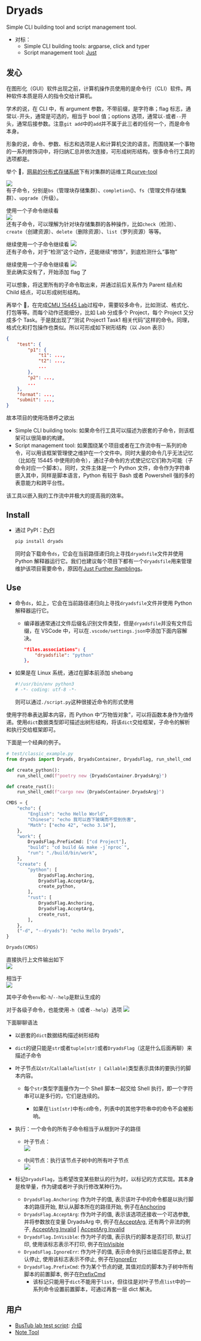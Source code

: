 # Dryads

Simple CLI building tool and script management tool.

- 对标：
  - Simple CLI building tools: argparse, click and typer
  - Script management tool: [Just](https://github.com/casey/just)

## 发心

在图形化（GUI）软件出现之前，计算机操作员使用的是命令行（CLI）软件。两种软件本质是将人的指令交给计算机。

学术的说，在 CLI 中，有 argument 参数，不带前缀，是字符串；flag 标志，通常以`-`开头，通常是可选的，相当于 bool 值；options 选项，通常以`-`或者`--`开头，通常后接参数。注意`git add`中的`add`并不属于此三者的任何一个，而是命令本身。

形象的说，命令、参数、标志和选项是人和计算机交流的语言。而围绕某一个事物的一系列修饰词中，将归纳汇总并依次连接，可形成树形结构，很多命令行工具的选项都是。

举个 🌰，[网易的分布式存储系统](https://github.com/opencurve/curve)下有对集群的运维工具[curve-tool](https://github.com/opencurve/curve/tree/master/tools-v2)

![](./assets/curve_help.png)  
有子命令，分别是`bs`（管理块存储集群）、`completion`()、`fs`（管理文件存储集群）、`upgrade`（升级）。

使用一个子命令继续看  
![](./assets/curve_bs_help.png)  
还有子命令，可以理解为针对块存储集群的各种操作，比如`check`（检测）、`create`（创建资源）、`delete`（删除资源）、`list`（罗列资源）等等。

继续使用一个子命令继续看
![](./assets/curve_bs_check_help.png)  
还有子命令，对于“检测”这个动作，还能继续“修饰”，到底检测什么“事物”

继续使用一个子命令继续看
![](./assets/curve_bs_check_chunkserver_help.png)  
至此确实没有了，开始添加 flag 了

可以想象，将这里所有的子命令取出来，并通过前后关系作为 Parent 结点和 Child 结点，可以形成树形结构。

再举个 🌰，在完成[CMU 15445 Lab](https://15445.courses.cs.cmu.edu/)过程中，需要较多命令，比如测试、格式化、打包等等。而每个动作还能细分，比如 Lab 分成多个 Project，每个 Project 又分成多个 Task。于是就出现了“测试 Project1 Task1 相关代码”这样的命令。同理，格式化和打包操作也类似。所以可形成如下树形结构（以 Json 表示）

```json
{
    "test": {
        "p1": {
            "t1": ...,
            "t2": ...,
            ...
        },
        "p2": ...,
        ...
    },
    "format": ...,
    "submit": ...,
}
```

故本项目的使用场景呼之欲出

- Simple CLI building tools: 如果命令行工具可以描述为嵌套的子命令，则该框架可以很简单的构建。
- Script management tool: 如果围绕某个项目或者在工作流中有一系列的命令，可以用该框架管理使之维护在一个文件中。同时大量的命令几乎无法记忆（比如在 15445 中使用的命令），通过子命令的方式使记忆它们称为可能（子命令对应一个脚本）。同时，文件主体是一个 Python 文件，命令作为字符串嵌入其中，同样是脚本语言，Python 有较于 Bash 或者 Powershell 强的多的表意能力和跨平台性。

该工具以嵌入我的工作流中并极大的提高我的效率。

## Install

- 通过 PyPI：[PyPI](https://pypi.org/project/dryads/)

  ```bash
  pip install dryads
  ```

  同时会下载命令`ds`，它会在当前路径递归向上寻找`dryadsfile`文件并使用 Python 解释器运行它。我们也建议每个项目下都有一个`dryadsfile`用来管理维护该项目需要命令，原因在[Just Further Ramblings](https://github.com/casey/just/tree/master?tab=readme-ov-file#further-ramblings)。

## Use

- 命令`ds`，如上，它会在当前路径递归向上寻找`dryadsfile`文件并使用 Python 解释器运行它。
  - 编译器通常通过文件后缀名识别文件类型，但是`dryadsfile`并没有文件后缀，在 VSCode 中，可以在`.vscode/settings.json`中添加下面内容解决。
    ```json
    "files.associations": {
        "dryadsfile": "python"
    },
    ```
- 如果是在 Linux 系统，通过在脚本前添加 shebang

  ```python
  #!/usr/bin/env python3
  # -*- coding: utf-8 -*-
  ```

  则可以通过`./script.py`这种很接近命令的形式使用

使用字符串表达脚本内容，而 Python 中“万物皆对象”，可以将函数本身作为值传递。使用`dict`数据类型即可描述出树形结构，将该`dict`交给框架，子命令的解析和执行交给框架即可。

下面是一个经典的例子。

```python
# test/classic_example.py
from dryads import Dryads, DryadsContainer, DryadsFlag, run_shell_cmd

def create_python():
    run_shell_cmd(f"poetry new {DryadsContainer.DryadsArg}")

def create_rust():
    run_shell_cmd(f"cargo new {DryadsContainer.DryadsArg}")

CMDS = {
    "echo": {
        "English": "echo Hello World",
        "Chinese": "echo 我可以吞下玻璃而不受到伤害",
        "Math": ["echo 42", "echo 3.14"],
    },
    "work": {
        DryadsFlag.PrefixCmd: ["cd Project"],
        "build": "cd build && make -j`nproc`",
        "run": "./build/bin/work",
    },
    "create": {
        "python": [
            DryadsFlag.Anchoring,
            DryadsFlag.AcceptArg,
            create_python,
        ],
        "rust": [
            DryadsFlag.Anchoring,
            DryadsFlag.AcceptArg,
            create_rust,
        ],
    },
    ("-d", "--dryads"): "echo Hello Dryads",
}

Dryads(CMDS)
```

直接执行上文件输出如下  
![](./assets/classic_example.png)

相当于  
![](./assets/classic_example_help.png)

其中子命令`env`和`-h`/`--help`是默认生成的

对于各级子命令，也能使用`-h`（或者`--help`）选项
![](./assets/classic_example_echo_help.png)

下面聊聊语法

- 以嵌套的`dict`数据结构描述树形结构
- `dict`的键只能是`str`或者`tuple[str]`或者`DryadsFlag`（这是什么后面再聊）来描述子命令
- 叶子节点以`str`/`Callable`/`list[str | Callable]`类型表示具体的要执行的脚本内容。

  - 每个`str`类型字面量作为一个 Shell 脚本一起交给 Shell 执行，即一个字符串可以是多行的，它们是连续的。

    - 如果在`list[str]`中有`cd`命令，列表中的其他字符串中的命令不会被影响。

- 执行：一个命令的所有子命令相当于从根到叶子的路径

  - 叶子节点：  
    ![](./assets/classic_example_echo_chinese.png)

  - 中间节点：执行该节点子树中的所有叶子节点  
    ![](./assets/classic_example_echo.png)

- 标记`DryadsFlag`，当希望改变某些默认的行为时，以标记的方式实现。其本身是枚举量，作为键或者叶子执行修改某种行为。

  - `DryadsFlag.Anchoring`: 作为叶子的值, 表示该叶子中的命令都是以执行脚本的路径开始, 默认从脚本所在的路径开始, 例子在[Anchoring](./test/flag_anchring.py)
  - `DryadsFlag.AcceptArg`: 作为叶子的值, 表示该选项还接收一个可选参数, 并将参数放在变量 DryadsArg 中, 例子在[AcceptArg](./test/flag_accept_arg_valid.py), 还有两个非法的例子, [AcceptArg Invalid](./test/flag_accept_arg_invalid_cmd.py) | [AcceptArg Invalid](./test/flag_accept_arg_invalid_func.py)
  - `DryadsFlag.InVisible`: 作为叶子的值, 表示执行的脚本是否打印, 默认打印, 使用该标志表示不打印, 例子在[InVisible](./test/flag_invisiable.py)
  - `DryadsFlag.IgnoreErr`: 作为叶子的值, 表示命令执行出错后是否停止, 默认停止, 使用该标志表示不停止, 例子在[IgnoreErr](./test/flag_ignore_err.py)
  - `DryadsFlag.PrefixCmd`: 作为某个节点的键, 其值对应的脚本为子树中所有脚本的前置脚本, 例子在[PrefixCmd](./test/flag_prefix_cmd.py)
    - 该标记只能用于`dict`不能用于`list`，但往往是对叶子节点`list`中的一系列命令设置前置脚本，可通过再套一层 dict 解决。

## 用户

- [BusTub lab test script](https://github.com/zweix123/bustub_2023spring_backup/blob/master/script.py#L146): [介绍](https://github.com/zweix123/CS-notes/blob/master/README.md#CMU15445)
- [Note Tool](https://github.com/zweix123/CS-notes/blob/master/dryadsfile#L292)
